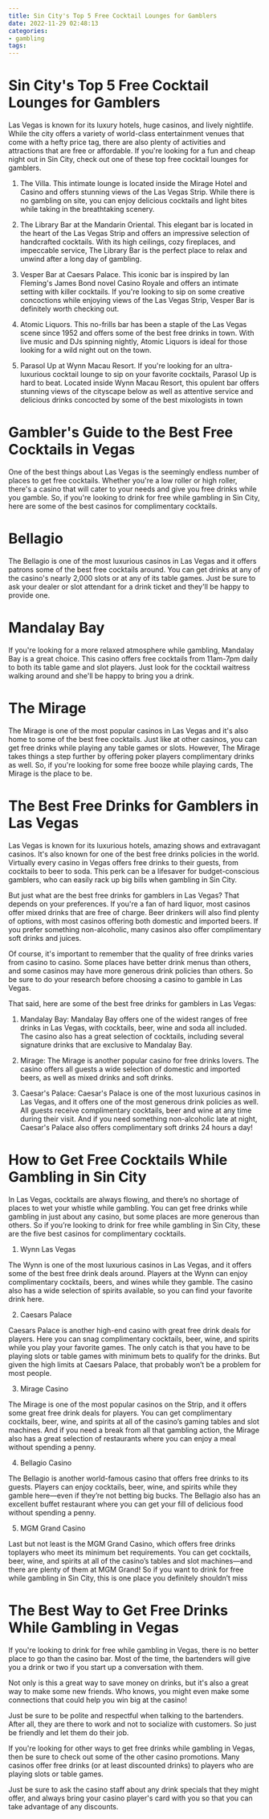 ```yaml
---
title: Sin City's Top 5 Free Cocktail Lounges for Gamblers 
date: 2022-11-29 02:48:13
categories:
- gambling
tags:
---
```



#  Sin City's Top 5 Free Cocktail Lounges for Gamblers 

Las Vegas is known for its luxury hotels, huge casinos, and lively nightlife. While the city offers a variety of world-class entertainment venues that come with a hefty price tag, there are also plenty of activities and attractions that are free or affordable. If you're looking for a fun and cheap night out in Sin City, check out one of these top free cocktail lounges for gamblers.

1. The Villa. This intimate lounge is located inside the Mirage Hotel and Casino and offers stunning views of the Las Vegas Strip. While there is no gambling on site, you can enjoy delicious cocktails and light bites while taking in the breathtaking scenery.

2. The Library Bar at the Mandarin Oriental. This elegant bar is located in the heart of the Las Vegas Strip and offers an impressive selection of handcrafted cocktails. With its high ceilings, cozy fireplaces, and impeccable service, The Library Bar is the perfect place to relax and unwind after a long day of gambling.

3. Vesper Bar at Caesars Palace. This iconic bar is inspired by Ian Fleming's James Bond novel Casino Royale and offers an intimate setting with killer cocktails. If you're looking to sip on some creative concoctions while enjoying views of the Las Vegas Strip, Vesper Bar is definitely worth checking out.

4. Atomic Liquors. This no-frills bar has been a staple of the Las Vegas scene since 1952 and offers some of the best free drinks in town. With live music and DJs spinning nightly, Atomic Liquors is ideal for those looking for a wild night out on the town.

5. Parasol Up at Wynn Macau Resort. If you're looking for an ultra-luxurious cocktail lounge to sip on your favorite cocktails, Parasol Up is hard to beat. Located inside Wynn Macau Resort, this opulent bar offers stunning views of the cityscape below as well as attentive service and delicious drinks concocted by some of the best mixologists in town

#  Gambler's Guide to the Best Free Cocktails in Vegas 

One of the best things about Las Vegas is the seemingly endless number of places to get free cocktails. Whether you're a low roller or high roller, there's a casino that will cater to your needs and give you free drinks while you gamble. So, if you're looking to drink for free while gambling in Sin City, here are some of the best casinos for complimentary cocktails.

# Bellagio 

The Bellagio is one of the most luxurious casinos in Las Vegas and it offers patrons some of the best free cocktails around. You can get drinks at any of the casino's nearly 2,000 slots or at any of its table games. Just be sure to ask your dealer or slot attendant for a drink ticket and they'll be happy to provide one.

# Mandalay Bay 

If you're looking for a more relaxed atmosphere while gambling, Mandalay Bay is a great choice. This casino offers free cocktails from 11am-7pm daily to both its table game and slot players. Just look for the cocktail waitress walking around and she'll be happy to bring you a drink.

# The Mirage 

The Mirage is one of the most popular casinos in Las Vegas and it's also home to some of the best free cocktails. Just like at other casinos, you can get free drinks while playing any table games or slots. However, The Mirage takes things a step further by offering poker players complimentary drinks as well. So, if you're looking for some free booze while playing cards, The Mirage is the place to be.

#  The Best Free Drinks for Gamblers in Las Vegas 

Las Vegas is known for its luxurious hotels, amazing shows and extravagant casinos. It's also known for one of the best free drinks policies in the world. Virtually every casino in Vegas offers free drinks to their guests, from cocktails to beer to soda. This perk can be a lifesaver for budget-conscious gamblers, who can easily rack up big bills when gambling in Sin City.

But just what are the best free drinks for gamblers in Las Vegas? That depends on your preferences. If you're a fan of hard liquor, most casinos offer mixed drinks that are free of charge. Beer drinkers will also find plenty of options, with most casinos offering both domestic and imported beers. If you prefer something non-alcoholic, many casinos also offer complimentary soft drinks and juices.

Of course, it's important to remember that the quality of free drinks varies from casino to casino. Some places have better drink menus than others, and some casinos may have more generous drink policies than others. So be sure to do your research before choosing a casino to gamble in Las Vegas.

That said, here are some of the best free drinks for gamblers in Las Vegas:

1) Mandalay Bay: Mandalay Bay offers one of the widest ranges of free drinks in Las Vegas, with cocktails, beer, wine and soda all included. The casino also has a great selection of cocktails, including several signature drinks that are exclusive to Mandalay Bay.

2) Mirage: The Mirage is another popular casino for free drinks lovers. The casino offers all guests a wide selection of domestic and imported beers, as well as mixed drinks and soft drinks.

3) Caesar's Palace: Caesar's Palace is one of the most luxurious casinos in Las Vegas, and it offers one of the most generous drink policies as well. All guests receive complimentary cocktails, beer and wine at any time during their visit. And if you need something non-alcoholic late at night, Caesar's Palace also offers complimentary soft drinks 24 hours a day!

#  How to Get Free Cocktails While Gambling in Sin City 

In Las Vegas, cocktails are always flowing, and there’s no shortage of places to wet your whistle while gambling. You can get free drinks while gambling in just about any casino, but some places are more generous than others. So if you’re looking to drink for free while gambling in Sin City, these are the five best casinos for complimentary cocktails.

1. Wynn Las Vegas

The Wynn is one of the most luxurious casinos in Las Vegas, and it offers some of the best free drink deals around. Players at the Wynn can enjoy complimentary cocktails, beers, and wines while they gamble. The casino also has a wide selection of spirits available, so you can find your favorite drink here.

2. Caesars Palace

Caesars Palace is another high-end casino with great free drink deals for players. Here you can snag complimentary cocktails, beer, wine, and spirits while you play your favorite games. The only catch is that you have to be playing slots or table games with minimum bets to qualify for the drinks. But given the high limits at Caesars Palace, that probably won’t be a problem for most people.

3. Mirage Casino

The Mirage is one of the most popular casinos on the Strip, and it offers some great free drink deals for players. You can get complimentary cocktails, beer, wine, and spirits at all of the casino’s gaming tables and slot machines. And if you need a break from all that gambling action, the Mirage also has a great selection of restaurants where you can enjoy a meal without spending a penny.

4. Bellagio Casino

The Bellagio is another world-famous casino that offers free drinks to its guests. Players can enjoy cocktails, beer, wine, and spirits while they gamble here—even if they’re not betting big bucks. The Bellagio also has an excellent buffet restaurant where you can get your fill of delicious food without spending a penny.

5. MGM Grand Casino

Last but not least is the MGM Grand Casino, which offers free drinks toplayers who meet its minimum bet requirements. You can get cocktails, beer, wine, and spirits at all of the casino’s tables and slot machines—and there are plenty of them at MGM Grand! So if you want to drink for free while gambling in Sin City, this is one place you definitely shouldn’t miss

#  The Best Way to Get Free Drinks While Gambling in Vegas

If you're looking to drink for free while gambling in Vegas, there is no better place to go than the casino bar. Most of the time, the bartenders will give you a drink or two if you start up a conversation with them.

Not only is this a great way to save money on drinks, but it's also a great way to make some new friends. Who knows, you might even make some connections that could help you win big at the casino!

Just be sure to be polite and respectful when talking to the bartenders. After all, they are there to work and not to socialize with customers. So just be friendly and let them do their job.

If you're looking for other ways to get free drinks while gambling in Vegas, then be sure to check out some of the other casino promotions. Many casinos offer free drinks (or at least discounted drinks) to players who are playing slots or table games.

Just be sure to ask the casino staff about any drink specials that they might offer, and always bring your casino player's card with you so that you can take advantage of any discounts.